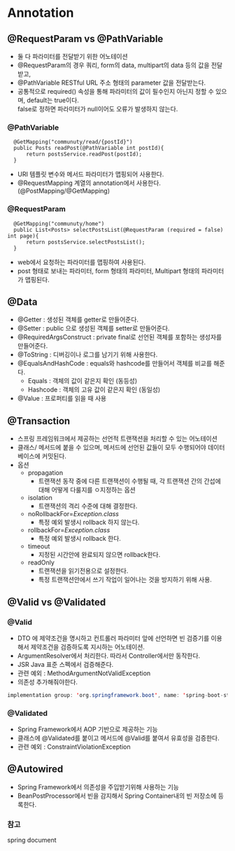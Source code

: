 # Annotation

## @RequestParam vs @PathVariable
- 둘 다 파라미터를 전달받기 위한 어노테이션
- @RequestParam의 경우 쿼리, form의 data, multipart의 data 등의 값을 전달받고,  
- @PathVariable RESTful URL 주소 형태의 parameter 값을 전달받는다. 
- 공통적으로 required() 속성을 통해 파라미터의 값이 필수인지 아닌지 정할 수 있으며, default는 true이다.  
 false로 정하면 파라미터가 null이어도 오류가 발생하지 않는다. 
### @PathVariable
```
  @GetMapping("communuty/read/{postId}")
  public Posts readPost(@PathVariable int postId){
      return postsService.readPost(postId);
  }
```
- URI 템플릿 변수와 메서드 파라미터가 맵핑되어 사용한다.  
- @RequestMapping 계열의 annotation에서 사용한다.(@PostMapping/@GetMapping)  

### @RequestParam 
```
  @GetMapping("communuty/home")
  public List<Posts> selectPostsList(@RequestParam (required = false) int page){
      return postsService.selectPostsList();
  }
```
- web에서 요청하는 파라미터를 맵핑하여 사용된다.
- post 형태로 보내는 파라미터, form 형태의 파라미터, Multipart 형태의 파라미터가 맵핑된다.

## @Data
- @Getter : 생성된 객체를 getter로 만들어준다.
- @Setter : public 으로 생성된 객체를 setter로 만들어준다.
- @RequiredArgsConstruct : private final로 선언된 객체를 포함하는 생성자를 만들어준다.
- @ToString : 디버깅이나 로그를 남기기 위해 사용한다.
- @EqualsAndHashCode : equals와 hashcode를 만들어서 객체를 비교를 해준다.
  - Equals : 객체의 값이 같은지 확인 (동등성)
  - Hashcode : 객체의 고유 값이 같은지 확인 (동일성)
- @Value : 프로퍼티를 읽을 때 사용

## @Transaction
 - 스프링 프레임워크에서 제공하는 선언적 트랜잭션을 처리할 수 있는 어노테이션
 - 클래스/ 메서드에 붙을 수 있으며, 메서드에 선언된 값들이 모두 수행되어야 데이터베이스에 커밋된다.
 - 옵션
    - propagation
        - 트랜잭션 동작 중에 다른 트랜잭션이 수행될 때, 각 트랜잭션 간의 간섭에 대해 어떻게 다룰지를 ㅇ지정하는 옵션
    - isolation
        - 트랜잭션의 격리 수준에 대해 결정한다.
    - noRollbackFor=*Exception.class*
        - 특정 예외 발생시 rollback 하지 않는다.
    - rollbackFor=*Exception.class*
        - 특정 예외 발생시 rollback 한다.
    - timeout
        - 지정된 시간안에 완료되지 않으면 rollback한다.
    - readOnly
        - 트랜잭션을 읽기전용으로 설정한다.
        - 특정 트랜잭션안에서 쓰기 작업이 일어나는 것을 방지하기 위해 사용. 

## @Valid vs @Validated

### @Valid

- DTO 에 제약조건을 명시하고 컨트롤러 파라미터 앞에 선언하면 빈 검증기를 이용해서 제약조건을 검증하도록 지시하는 어노테이션.
- ArgumentResolver에서 처리한다. 따라서 Controller에서만 동작한다.
- JSR Java 표준 스펙에서 검증해준다.
- 관련 예외 : MethodArgumentNotValidException
- 의존성 추가해줘야한다.

```java
implementation group: 'org.springframework.boot', name: 'spring-boot-starter-validation'
```

### @Validated

- Spring Framework에서 AOP 기반으로 제공하는 기능
- 클래스에 @Validated를 붙이고 메서드에 @Valid를 붙여서 유효성을 검증한다.
- 관련 예외 : ConstraintViolationException
## @Autowired
- Spring Framework에서 의존성을 주입받기위해 사용하는 기능
- BeanPostProcessor에서 빈을 감지해서 Spring Container내의 빈 저장소에 등록한다.
### 참고
spring document
